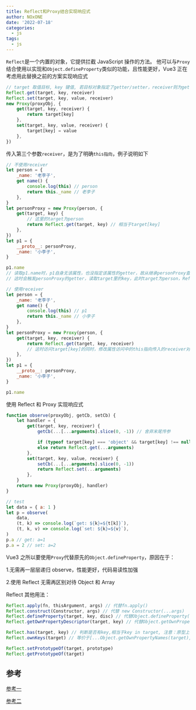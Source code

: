 ```yaml
---
title: Reflect和Proxy结合实现响应式
author: NOxONE
date: '2022-07-18'
categories:
  - js
tags:
  - js
---
```


`Reflect`是一个内置的对象，它提供拦截 JavaScript 操作的方法。
他可以与`Proxy`结合使用以实现和`Object.defineProperty`类似的功能，且性能更好，Vue3 正在考虑用此替换之前的方案实现响应式

```js
// target 取值目标, key 键值, 若目标对象指定了getter/setter，receiver则为getter/setter调用时的this值
Reflect.get(target, key, receiver)
Reflect.set(target, key, value, receiver)
new Proxy(proxyObj, {
	get(target, key, receiver) {
		return target[key]
	},
	set(target, key, value, receiver) {
		target[key] = value
	},
})
```

传入第三个参数`receiver`，是为了明确`this指向`，例子说明如下

```js
// 不使用receiver
let person = {
	_name: '老李子',
	get name() {
		console.log(this) // person
		return this._name // 老李子
	},
}
let personProxy = new Proxy(person, {
	get(target, key) {
		// 这里的target为person
		return Reflect.get(target, key) // 相当于target[key]
	},
})
let p1 = {
	__proto__: personProxy,
	_name: '小李子',
}

p1.name
// 读取p1.name时，p1自身无该属性，也没指定该属性的getter，故从继承personProxy查找
// 这时会触发personProxy的getter，读取target里的key，此时target为person，Reflect.get(target,key)等价于target[key]
```

```js
// 使用receiver
let person = {
	_name: '老李子',
	get name() {
		console.log(this) // p1
		return this._name // 小李子
	},
}
let personProxy = new Proxy(person, {
	get(target, key, receiver) {
		return Reflect.get(target, key, receiver)
		// 这时访问target[key]的同时，修改属性访问中的this指向传入的receiver对象即调用者p1
	},
})
let p1 = {
	__proto__: personProxy,
	_name: '小李子',
}

p1.name
```

使用 Reflect 和 Proxy 实现响应式

```js
function observe(proxyObj, getCb, setCb) {
	let handler = {
		get(target, key, receiver) {
			getCb(...[...arguments].slice(0, -1)) // 舍弃末尾传参

			if (typeof target[key] === 'object' && target[key] !== null) return new Proxy(target[key], handler) // 完美监听Object or Array
			else return Reflect.get(...arguments)
		},
		set(target, key, value, receiver) {
			setCb(...[...arguments].slice(0, -1))
			return Reflect.set(...arguments)
		},
	}
	return new Proxy(proxyObj, handler)
}

// test
let data = { a: 1 }
let p = observe(
	data,
	(t, k) => console.log(`get: ${k}=${t[k]}`),
	(t, k, v) => console.log(`set: ${k}=${v}`),
)
p.a // get: a=1
p.a = 2 // set: a=2
```

Vue3 之所以要使用`Proxy`代替原先的`Object.defineProperty`，原因在于：

1.无需再一层层递归 observe，性能更好，代码易读性加强

2.使用 Reflect 无需再区别对待 Object 和 Array

Reflect 其他用法：

```js
Reflect.apply(fn, thisArgument, args) // 代替fn.apply()
Reflect.construct(Constructor, args) // 代替 new Constructor(...args)
Reflect.defineProperty(target, key, disc) // 代替Object.defineProperty(target,key,disc)
Reflect.getOwnPropertyDescriptor(target, key) // 代替Object.getOwnPropertyDescriptor(target,key)

Reflect.has(target, key) // 判断是否有key,相当于key in target, 注意：原型上的属性也会遍历到
Reflect.ownKeys(target) // 等价于[...Object.getOwnPropertyNames(target), ...Object.getOwnPropertySymbols(target)]

Reflect.setPrototypeOf(target, prototype)
Reflect.getPrototypeOf(target)
```

## 参考

[参考一](https://developer.mozilla.org/en-US/docs/Web/JavaScript/Reference/Global_Objects/Reflect/get)

[参考二](https://juejin.cn/book/6844733763675488269/section/6844733763759374344?referrer=574f8d8d2e958a005fd4edac)
